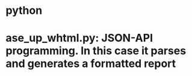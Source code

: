 # python
# ase_up_whtml.py: JSON-API programming. In this case it parses and generates a formatted report
